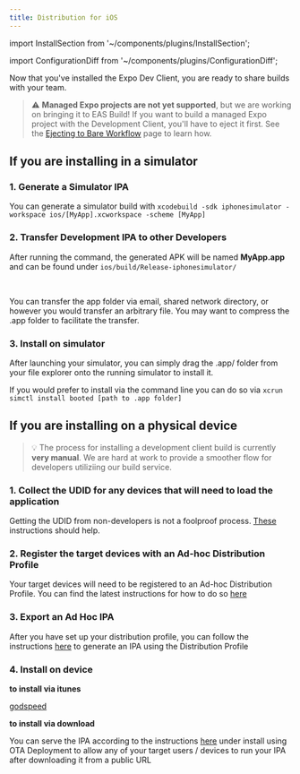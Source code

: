 ```yaml
---
title: Distribution for iOS
---
```


import InstallSection from '~/components/plugins/InstallSection';

import ConfigurationDiff from '~/components/plugins/ConfigurationDiff';


Now that you've installed the Expo Dev Client, you are ready to share builds with your team.

> ⚠️ **Managed Expo projects are not yet supported**, but we are working on bringing it to EAS Build! If you want to build a managed Expo project with the Development Client, you'll have to eject it first. See the [Ejecting to Bare Workflow](../../workflow/customizing/) page to learn how.

## If you are installing in a simulator

### 1. Generate a Simulator IPA

You can generate a simulator build with `xcodebuild -sdk iphonesimulator -workspace ios/[MyApp].xcworkspace -scheme [MyApp]`

### 2. Transfer Development IPA to other Developers

After running the command, the generated APK will be named **MyApp.app** and can be found under `ios/build/Release-iphonesimulator/`

<br /> 

You can transfer the app folder via email, shared network directory, or however you would transfer an arbitrary file. You may want to compress the .app folder to facilitate the transfer.


### 3. Install on simulator

After launching your simulator, you can simply drag the .app/ folder from your file explorer onto the running simulator to install it.

If you would prefer to install via the command line you can do so via `xcrun simctl install booted [path to .app folder]`

## If you are installing on a physical device

> 💡 The process for installing a development client build is currently **very manual**.  We are hard at work to provide a smoother flow for developers utiliziing our build service.


### 1. Collect the UDID for any devices that will need to load the application

Getting the UDID from non-developers is not a foolproof process. [These](https://help.apple.com/xcode/mac/current/#/dev93ef696c6?sub=devdfa32588f) instructions should help.

### 2. Register the target devices with an Ad-hoc Distribution Profile 

Your target devices will need to be registered to an Ad-hoc Distribution Profile. You can find the latest instructions for how to do so [here](https://help.apple.com/developer-account/#/devebd34abb1)

### 3. Export an Ad Hoc IPA

After you have set up your distribution profile, you can follow the instructions [here](https://docs.testfairy.com/iOS_SDK/Exporting_Ad_Hoc_IPA.html) to generate an IPA using the Distribution Profile

### 4. Install on device

**to install via itunes**

[godspeed](https://developer.apple.com/forums/thread/86806)

**to install via download**

You can serve the IPA according to the instructions [here](https://docs.monaca.io/en/products_guide/monaca_ide/deploy/non_market_deploy/) under install using OTA Deployment to allow any of your target users / devices to run your IPA after downloading it from a public URL
